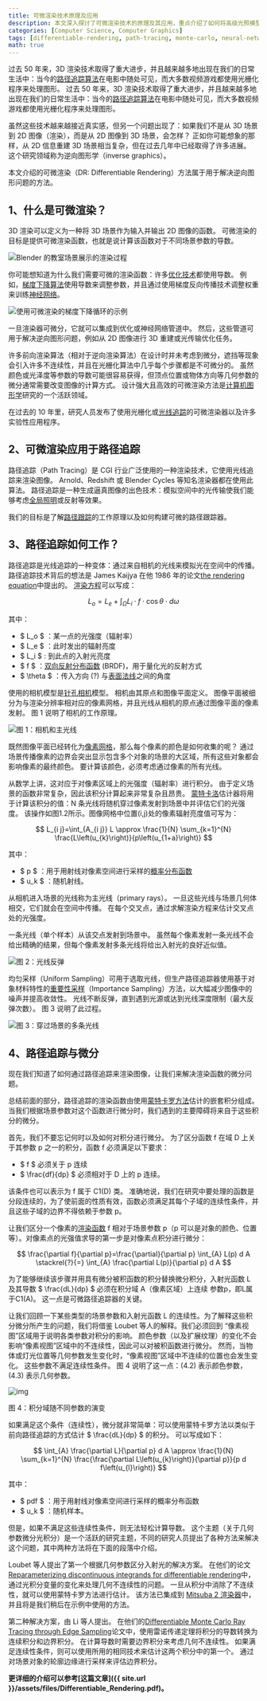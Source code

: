 ```yaml
---
title: 可微渲染技术原理及应用
description: 本文深入探讨了可微渲染技术的原理及其应用，重点介绍了如何将高级光照模型集成到神经网络中以实现更逼真的图像合成。通过路径追踪和蒙特卡罗方法，文章详细解释了可微渲染的实现过程，并探讨了其在逆向图形学中的应用，如3D重建和光传输优化。
categories: [Computer Science, Computer Graphics]
tags: [differentiable-rendering, path-tracing, monte-carlo, neural-networks, inverse-graphics, 3d-reconstruction]
math: true
---
```


过去 50 年来，3D 渲染技术取得了重大进步，并且越来越多地出现在我们的日常生活中：当今的[路径追踪算法](https://zhida.zhihu.com/search?content_id=236829869&content_type=Article&match_order=1&q=路径追踪算法&zhida_source=entity)在电影中随处可见，而大多数视频游戏都使用光栅化程序来处理图形。
过去 50 年来，3D 渲染技术取得了重大进步，并且越来越多地出现在我们的日常生活中：当今的[路径追踪算法](https://zhida.zhihu.com/search?content_id=236829869&content_type=Article&match_order=1&q=路径追踪算法&zhida_source=entity)在电影中随处可见，而大多数视频游戏都使用光栅化程序来处理图形。

虽然这些技术越来越接近真实感，但另一个问题出现了：如果我们不是从 3D 场景到 2D 图像（渲染），而是从 2D 图像到 3D 场景，会怎样？ 正如你可能想象的那样，从 2D 信息重建 3D 场景相当复杂，但在过去几年中已经取得了许多进展。 这个研究领域称为逆向图形学（inverse graphics）。

本文介绍的可微渲染（DR: Differentiable Rendering）方法属于用于解决逆向图形问题的方法。

## 1、什么是可微渲染？

3D 渲染可以定义为一种将 3D 场景作为输入并输出 2D 图像的函数。 可微渲染的目标是提供可微渲染函数，也就是说计算该函数对于不同场景参数的导数。

![Blender 的教室场景展示的渲染过程](https://picx.zhimg.com/v2-ba158a0abf1b898f23340c75c7d88115_1440w.jpg)

你可能想知道为什么我们需要可微的渲染函数：许多[优化技术](https://zhida.zhihu.com/search?content_id=236829869&content_type=Article&match_order=1&q=优化技术&zhida_source=entity)都使用导数。 例如，[梯度下降算法](https://zhida.zhihu.com/search?content_id=236829869&content_type=Article&match_order=1&q=梯度下降算法&zhida_source=entity)使用导数来调整参数，并且通过使用梯度反向传播技术调整权重来训练[神经网络](https://zhida.zhihu.com/search?content_id=236829869&content_type=Article&match_order=1&q=神经网络&zhida_source=entity)。

![使用可微渲染的梯度下降循环的示例](https://pica.zhimg.com/v2-27b164e42d38afbae91ad5dc9b8c3616_1440w.jpg)

一旦渲染器可微分，它就可以集成到优化或神经网络管道中。 然后，这些管道可用于解决逆向图形问题，例如从 2D 图像进行 3D 重建或光传输优化任务。

许多前向渲染算法（相对于逆向渲染算法）在设计时并未考虑到微分，遮挡等现象会引入许多不连续性，并且在光栅化算法中几乎每个步骤都是不可微分的。 虽然颜色或光泽度等参数的导数可能很容易获得，但顶点位置或物体方向等几何参数的微分通常需要改变图像的计算方式。 设计强大且高效的可微渲染方法是[计算机图形学](https://zhida.zhihu.com/search?content_id=236829869&content_type=Article&match_order=1&q=计算机图形学&zhida_source=entity)研究的一个活跃领域。

在过去的 10 年里，研究人员发布了使用光栅化或[光线追踪](https://zhida.zhihu.com/search?content_id=236829869&content_type=Article&match_order=1&q=光线追踪&zhida_source=entity)的可微渲染器以及许多实验性应用程序。

## 2、可微渲染应用于路径追踪

路径追踪（Path Tracing）是 CGI 行业广泛使用的一种渲染技术，它使用光线追踪来渲染图像。 Arnold、Redshift 或 Blender Cycles 等知名渲染器都在使用此算法。 路径追踪是一种生成逼真图像的出色技术：模拟空间中的光传输使我们能够考虑[全局照明](https://zhida.zhihu.com/search?content_id=236829869&content_type=Article&match_order=1&q=全局照明&zhida_source=entity)或反射等效果。

我们的目标是了解[路径跟踪](https://zhida.zhihu.com/search?content_id=236829869&content_type=Article&match_order=1&q=路径跟踪&zhida_source=entity)的工作原理以及如何构建可微的路径跟踪器。

## 3、路径追踪如何工作？

路径追踪是光线追踪的一种变体：通过来自相机的光线来模拟光在空间中的传播。 路径追踪技术背后的想法是 James Kaijya 在他 1986 年的论文[the rendering equation](https://link.zhihu.com/?target=https%3A//dl.acm.org/doi/10.1145/15886.15902)中提出的。 [渲染方程](https://zhida.zhihu.com/search?content_id=236829869&content_type=Article&match_order=1&q=渲染方程&zhida_source=entity)可以写成：

$$
L_{o}=L_{e}+\int_{\Omega} L_{i} \cdot f \cdot \cos \theta \cdot d \omega
$$

其中：

- $ L_o $ ：某一点的光强度（辐射率）
- $ L_e $ ：此时发出的辐射亮度
- $ L_i $ : 到此点的入射光亮度
- $ f $ ：[双向反射分布函数](https://zhida.zhihu.com/search?content_id=236829869&content_type=Article&match_order=1&q=双向反射分布函数&zhida_source=entity) (BRDF)，用于量化光的反射方式
- $ \theta $ ：传入方向 (?) 与[表面法线](https://zhida.zhihu.com/search?content_id=236829869&content_type=Article&match_order=1&q=表面法线&zhida_source=entity)之间的角度

使用的相机模型是[针孔相机](https://zhida.zhihu.com/search?content_id=236829869&content_type=Article&match_order=1&q=针孔相机&zhida_source=entity)模型。 相机由其原点和图像平面定义。 图像平面被细分为与渲染分辨率相对应的像素网格，并且光线从相机的原点通过图像平面的像素发射。 图 1 说明了相机的工作原理。

![图 1：相机和主光线](https://pic2.zhimg.com/v2-c61b216b4b551db6a628e107c016d80d_1440w.jpg)

既然图像平面已经转化为[像素网格](https://zhida.zhihu.com/search?content_id=236829869&content_type=Article&match_order=2&q=像素网格&zhida_source=entity)，那么每个像素的颜色是如何收集的呢？ 通过场景传播像素的边界会突出显示包含多个对象的场景的大区域，所有这些对象都会影响像素的最终颜色。 要计算该颜色，必须考虑通过像素的所有光线。

从数学上讲，这对应于对像素区域上的光强度（辐射率）进行积分。 由于定义场景的函数非常复杂，因此该积分计算起来非常复杂且昂贵。 [蒙特卡洛](https://zhida.zhihu.com/search?content_id=236829869&content_type=Article&match_order=1&q=蒙特卡洛&zhida_source=entity)估计器将用于计算该积分的值：N 条光线将随机穿过像素发射到场景中并评估它们的光强度。 该操作如图1.2所示。图像网格中位置(i,j)处的像素辐射亮度值可写为：

$$
L_{i j}=\int_{A_{i j}} L \approx \frac{1}{N} \sum_{k=1}^{N} \frac{L\left(u_{k}\right)}{p\left(u_{1+a}\right)}
$$

其中：

- $ p $ ：用于用射线对像素空间进行采样的[概率分布函数](https://zhida.zhihu.com/search?content_id=236829869&content_type=Article&match_order=1&q=概率分布函数&zhida_source=entity)
- $ u_k $ ：随机射线。

从相机进入场景的光线称为主光线（primary rays）。 一旦这些光线与场景几何体相交，它们就会在空间中传播。 在每个交叉点，通过求解渲染方程来估计交叉点处的光强度。

一条光线（单个样本）从该交点发射到场景中。 虽然每个像素发射一条光线不会给出精确的结果，但每个像素发射多条光线将给出入射光的良好近似值。

![图 2：光线反弹](https://pic4.zhimg.com/v2-c85fe577723569a98aa16cfee7676e6f_1440w.jpg)

均匀采样（Uniform Sampling）可用于选取光线，但生产路径追踪器使用基于对象材料特性的[重要性采样](https://zhida.zhihu.com/search?content_id=236829869&content_type=Article&match_order=1&q=重要性采样&zhida_source=entity)（Importance Sampling）方法，以大幅减少图像中的噪声并提高收敛性。 光线不断反弹，直到遇到光源或达到光线深度限制（最大反弹次数）。 图 3 说明了此过程。

![图 3：穿过场景的多条光线](https://pic2.zhimg.com/v2-4bc6e6c060d2593f041bfd0030a45a39_1440w.jpg)

## 4、路径追踪与微分

现在我们知道了如何通过路径追踪来渲染图像，让我们来解决渲染函数的微分问题。

总结前面的部分，路径追踪的渲染函数由使用[蒙特卡罗方法](https://zhida.zhihu.com/search?content_id=236829869&content_type=Article&match_order=1&q=蒙特卡罗方法&zhida_source=entity)估计的嵌套积分组成。 当我们根据场景参数对这个函数进行微分时，我们遇到的主要障碍将来自于这些积分的微分。

首先，我们不要忘记何时以及如何对积分进行微分。 为了区分函数 f 在域 D 上关于其参数 p 之一的积分，函数 f 必须满足以下要求：

- $ f $ 必须关于 p 连续
- $ \frac{df}{dp} $ 必须相对于 D 上的 p 连续。

该条件也可以表示为 f 属于 C1(D) 类。 准确地说，我们在研究中要处理的函数是分段连续的，为了使前面的性质有效，函数必须满足其每个子域的连续性条件，并且这些子域的边界不得依赖于参数 p。

让我们区分一个像素的[渲染函数](https://zhida.zhihu.com/search?content_id=236829869&content_type=Article&match_order=5&q=渲染函数&zhida_source=entity) f 相对于场景参数 p（p 可以是对象的颜色、位置等）。对像素点的光强值求导的第一步是对像素点积分进行微分：

$$
\frac{\partial f}{\partial p}=\frac{\partial}{\partial p} \int_{A} L(p) d A \stackrel{?}{=} \int_{A} \frac{\partial L(p)}{\partial p} d A
$$

为了能够继续该步骤并用具有微分被积函数的积分替换微分积分，入射光函数 L 及其导数 $ \frac{dL}{dp} $ 必须在积分域 A（像素区域）上连续 参数p，即L属于C1(A)。 这一点是可微路径追踪器的关键。

让我们回顾一下某些类型的场景参数和入射光函数 L 的连续性。为了解释这些积分微分所产生的问题，我们将借鉴 Loubet 等人的解释。我们必须回到 “像素视图”区域用于说明各类参数对积分的影响。 颜色参数（以及扩展纹理）的变化不会影响“像素视图”区域中的不连续性，因此可以对被积函数进行微分。 然而，当物体或灯光位置等几何参数发生变化时，“像素视图”区域中不连续的位置也会发生变化。 这些参数不满足连续性条件。 图 4 说明了这一点：(4.2) 表示颜色参数，(4.3) 表示几何参数。

![img](https://pic2.zhimg.com/v2-33023d9b538cd68c779bf15a1ee7cb55_1440w.jpg)

图 4：积分域随不同参数的演变

如果满足这个条件（连续性），微分就非常简单：可以使用蒙特卡罗方法以类似于前向路径追踪的方式估计 $ \frac{dL}{dp} $ 的积分。 可以写成如下：

$$
\int_{A} \frac{\partial L}{\partial p} d A \approx \frac{1}{N} \sum_{k=1}^{N} \frac{\frac{\partial L\left(u_{k}\right)}{\partial p}}{p d f\left(u_{l}\right)}
$$

其中：

- $ pdf $ ：用于用射线对像素空间进行采样的概率分布函数
- $ u_k $ ：随机样本。

但是，如果不满足这些连续性条件，则无法轻松计算导数。 这个主题（关于几何参数微分光积分）是一个活跃的研究主题，不同的研究人员提出了各种方法来解决这个问题，其中两种方法将在下面的段落中介绍。

Loubet 等人提出了第一个根据几何参数区分入射光的解决方案。 在他们的论文[Reparameterizing discontinuous integrands for differentiable rendering](https://link.zhihu.com/?target=https%3A//rgl.epfl.ch/publications/Loubet2019Reparameterizing)中，通过光积分变量的变化来处理几何不连续性的问题。 一旦从积分中消除了不连续性，就可以使用蒙特卡罗方法进行估计。 该方法已集成到 [Mitsuba 2 渲染器](https://link.zhihu.com/?target=https%3A//github.com/mitsuba-renderer/mitsuba2)中，并且将是我们稍后在示例中使用的方法。

第二种解决方案，由 Li 等人提出。 在他们的[Differentiable Monte Carlo Ray Tracing through Edge Sampling](https://link.zhihu.com/?target=https%3A//people.csail.mit.edu/tzumao/diffrt/)论文中，使用雷诺传递定理将积分的导数转换为连续积分和边界积分。 在计算导数时需要边界积分来考虑几何不连续性。 如果满足连续性条件，则可以使用所用的相同技术来估计这两个积分中的第一个。 通过对场景对象的轮廓边缘进行采样来评估边界积分。

**更详细的介绍可以参考[这篇文章]({{ site.url }}/assets/files/Differentiable_Rendering.pdf)。**